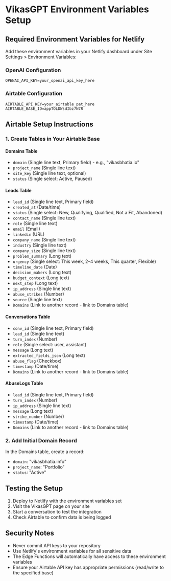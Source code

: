 # VikasGPT Environment Variables Setup

## Required Environment Variables for Netlify

Add these environment variables in your Netlify dashboard under Site Settings > Environment Variables:

### OpenAI Configuration
```
OPENAI_API_KEY=your_openai_api_key_here
```

### Airtable Configuration
```
AIRTABLE_API_KEY=your_airtable_pat_here
AIRTABLE_BASE_ID=appTOLDWsdIbz7N7R
```

## Airtable Setup Instructions

### 1. Create Tables in Your Airtable Base

#### Domains Table
- `domain` (Single line text, Primary field) - e.g., "vikasbhatia.io"
- `project_name` (Single line text)
- `site_key` (Single line text, optional)
- `status` (Single select: Active, Paused)

#### Leads Table
- `lead_id` (Single line text, Primary field)
- `created_at` (Date/time)
- `status` (Single select: New, Qualifying, Qualified, Not a Fit, Abandoned)
- `contact_name` (Single line text)
- `role` (Single line text)
- `email` (Email)
- `linkedin` (URL)
- `company_name` (Single line text)
- `industry` (Single line text)
- `company_size` (Single line text)
- `problem_summary` (Long text)
- `urgency` (Single select: This week, 2–4 weeks, This quarter, Flexible)
- `timeline_date` (Date)
- `decision_makers` (Long text)
- `budget_context` (Long text)
- `next_step` (Long text)
- `ip_address` (Single line text)
- `abuse_strikes` (Number)
- `source` (Single line text)
- `Domains` (Link to another record - link to Domains table)

#### Conversations Table
- `conv_id` (Single line text, Primary field)
- `lead_id` (Single line text)
- `turn_index` (Number)
- `role` (Single select: user, assistant)
- `message` (Long text)
- `extracted_fields_json` (Long text)
- `abuse_flag` (Checkbox)
- `timestamp` (Date/time)
- `Domains` (Link to another record - link to Domains table)

#### AbuseLogs Table
- `lead_id` (Single line text, Primary field)
- `turn_index` (Number)
- `ip_address` (Single line text)
- `message` (Long text)
- `strike_number` (Number)
- `timestamp` (Date/time)
- `Domains` (Link to another record - link to Domains table)

### 2. Add Initial Domain Record

In the Domains table, create a record:
- `domain`: "vikasbhatia.info"
- `project_name`: "Portfolio"
- `status`: "Active"

## Testing the Setup

1. Deploy to Netlify with the environment variables set
2. Visit the VikasGPT page on your site
3. Start a conversation to test the integration
4. Check Airtable to confirm data is being logged

## Security Notes

- Never commit API keys to your repository
- Use Netlify's environment variables for all sensitive data
- The Edge Functions will automatically have access to these environment variables
- Ensure your Airtable API key has appropriate permissions (read/write to the specified base)